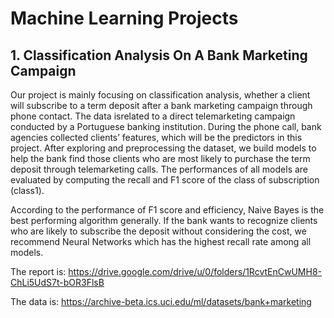 # Machine Learning Projects
## 1. Classification Analysis On A Bank Marketing Campaign

Our project is mainly focusing on classification analysis, whether a client will subscribe to a term deposit after a bank marketing campaign through phone contact. The data isrelated to a direct telemarketing campaign conducted by a Portuguese banking institution. During the phone call, bank agencies collected clients’ features, which will be the predictors in this project. After exploring and preprocessing the dataset, we build models to help the bank find those clients who are most likely to purchase the term deposit through telemarketing calls. The performances of all models are evaluated by computing the recall and F1 score of the class of subscription (class1).

According to the performance of F1 score and efficiency, Naive Bayes is the best performing algorithm generally. If the bank wants to recognize clients who are likely to subscribe the deposit without considering the cost, we recommend Neural Networks which has the highest recall rate among all models.

The report is: https://drive.google.com/drive/u/0/folders/1RcvtEnCwUMH8-ChLi5UdS7t-bOR3FlsB

The data is: https://archive-beta.ics.uci.edu/ml/datasets/bank+marketing
